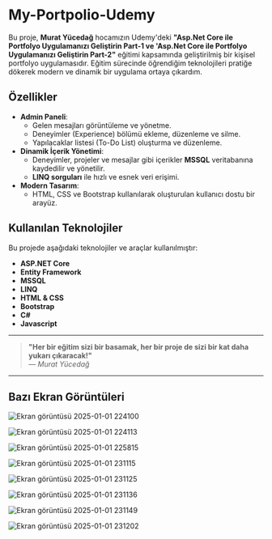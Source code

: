 # My-Portpolio-Udemy

Bu proje, **Murat Yücedağ** hocamızın Udemy'deki **"Asp.Net Core ile Portfolyo Uygulamanızı Geliştirin Part-1 ve 'Asp.Net Core ile Portfolyo Uygulamanızı Geliştirin Part-2"** eğitimi kapsamında geliştirilmiş bir kişisel portfolyo uygulamasıdır. Eğitim sürecinde öğrendiğim teknolojileri pratiğe dökerek modern ve dinamik bir uygulama ortaya çıkardım.  

## Özellikler  
- **Admin Paneli**:  
  - Gelen mesajları görüntüleme ve yönetme.  
  - Deneyimler (Experience) bölümü ekleme, düzenleme ve silme.  
  - Yapılacaklar listesi (To-Do List) oluşturma ve düzenleme.  
- **Dinamik İçerik Yönetimi**:  
  - Deneyimler, projeler ve mesajlar gibi içerikler **MSSQL** veritabanına kaydedilir ve yönetilir.  
  - **LINQ sorguları** ile hızlı ve esnek veri erişimi.  
- **Modern Tasarım**:  
  - HTML, CSS ve Bootstrap kullanılarak oluşturulan kullanıcı dostu bir arayüz.  

## Kullanılan Teknolojiler  
Bu projede aşağıdaki teknolojiler ve araçlar kullanılmıştır:  
- **ASP.NET Core**  
- **Entity Framework**  
- **MSSQL**  
- **LINQ**  
- **HTML & CSS**  
- **Bootstrap**  
- **C#**
- **Javascript**

---
> **"Her bir eğitim sizi bir basamak, her bir proje de sizi bir kat daha yukarı çıkaracak!"**  
> — *Murat Yücedağ*  



---
## Bazı Ekran Görüntüleri  
![Ekran görüntüsü 2025-01-01 224100](https://github.com/user-attachments/assets/7d459b44-2f7a-4472-bc6a-a9d96f063d72)


![Ekran görüntüsü 2025-01-01 224113](https://github.com/user-attachments/assets/2e16ef35-55a0-4f81-91bf-e3d8769dcfe5)


![Ekran görüntüsü 2025-01-01 225815](https://github.com/user-attachments/assets/f5f2f620-5584-4e3f-879d-52b0e00a7a74)


![Ekran görüntüsü 2025-01-01 231115](https://github.com/user-attachments/assets/333f4e83-397b-4435-be25-248a7b2f507c)


![Ekran görüntüsü 2025-01-01 231125](https://github.com/user-attachments/assets/69fa9d47-63be-477d-943d-604004025d7b)


![Ekran görüntüsü 2025-01-01 231136](https://github.com/user-attachments/assets/664308da-13f0-430c-ad10-bc16df4c3732)


![Ekran görüntüsü 2025-01-01 231149](https://github.com/user-attachments/assets/b8905280-2163-4680-9792-93e4a762f798)


![Ekran görüntüsü 2025-01-01 231202](https://github.com/user-attachments/assets/27c22694-2d48-4d37-ae4d-e33d4a561218)

